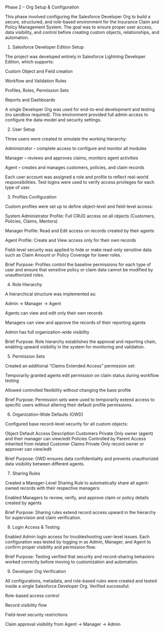 Phase 2 – Org Setup & Configuration

This phase involved configuring the Salesforce Developer Org to build a secure, structured, and role-based environment for the Insurance Claim and Policy Management System.
The goal was to ensure proper user access, data visibility, and control before creating custom objects, relationships, and automation.

1. Salesforce Developer Edition Setup

The project was developed entirely in Salesforce Lightning Developer Edition, which supports:

Custom Object and Field creation

Workflow and Validation Rules

Profiles, Roles, Permission Sets

Reports and Dashboards

A single Developer Org was used for end-to-end development and testing (no sandbox required).
This environment provided full admin access to configure the data-model and security settings.

2. User Setup

Three users were created to simulate the working hierarchy:

Administrator – complete access to configure and monitor all modules

Manager – reviews and approves claims, monitors agent activities

Agent – creates and manages customers, policies, and claim records

Each user account was assigned a role and profile to reflect real-world responsibilities.
Test logins were used to verify access privileges for each type of user.

3. Profiles Configuration

Custom profiles were set up to define object-level and field-level access:

System Administrator Profile: Full CRUD access on all objects (Customers, Policies, Claims, Mentors)

Manager Profile: Read and Edit access on records created by their agents

Agent Profile: Create and View access only for their own records

Field-level security was applied to hide or make read-only sensitive data such as Claim Amount or Policy Coverage for lower roles.

Brief Purpose:
Profiles control the baseline permissions for each type of user and ensure that sensitive policy or claim data cannot be modified by unauthorized roles.

4. Role Hierarchy

A hierarchical structure was implemented as:

Admin → Manager → Agent

Agents can view and edit only their own records

Managers can view and approve the records of their reporting agents

Admin has full organization-wide visibility

Brief Purpose:
Role hierarchy establishes the approval and reporting chain, enabling upward visibility in the system for monitoring and validation.

5. Permission Sets

Created an additional “Claims Extended Access” permission set:

Temporarily granted agents edit permission on claim status during workflow testing

Allowed controlled flexibility without changing the base profile

Brief Purpose:
Permission sets were used to temporarily extend access to specific users without altering their default profile permissions.

6. Organization-Wide Defaults (OWD)

Configured base record-level security for all custom objects:

Object	Default Access	Description
Customers	Private	Only owner (agent) and their manager can view/edit
Policies	Controlled by Parent	Access inherited from related Customer
Claims	Private	Only record owner or approver can view/edit

Brief Purpose:
OWD ensures data confidentiality and prevents unauthorized data visibility between different agents.

7. Sharing Rules

Created a Manager-Level Sharing Rule to automatically share all agent-owned records with their respective managers:

Enabled Managers to review, verify, and approve claim or policy details created by agents

Brief Purpose:
Sharing rules extend record access upward in the hierarchy for supervision and claim verification.

8. Login Access & Testing

Enabled Admin login access for troubleshooting user-level issues.
Each configuration was tested by logging in as Admin, Manager, and Agent to confirm proper visibility and permission flow.

Brief Purpose:
Testing verified that security and record-sharing behaviors worked correctly before moving to customization and automation.

9. Developer Org Verification

All configurations, metadata, and role-based rules were created and tested inside a single Salesforce Developer Org.
Verified successful:

Role-based access control

Record visibility flow

Field-level security restrictions

Claim approval visibility from Agent → Manager → Admin
